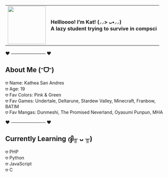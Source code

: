 <table>
  <tr>
    <td><img src="https://media2.giphy.com/media/v1.Y2lkPTc5MGI3NjExN2h0MGxyand5NHJ1bjMxeGprdTl1dTl4NTd2eW1iOHoyd3pyN2R1ZCZlcD12MV9pbnRlcm5hbF9naWZfYnlfaWQmY3Q9Zw/JIX9t2j0ZTN9S/giphy.gif" width="120"></td>
    <td valign="middle">
      <b>Hellloooo! I’m Kat! (⸝⸝> ᴗ•⸝⸝)<br>
      A lazy student trying to survive in compsci</b>
    </td>
  </tr>
</table>

❤︎ ─────────── ❤︎

## About Me (ᵔᗜᵔ)  
𖹭 Name: Kathea San Andres <br>
𖹭 Age: 19  
𖹭 Fav Colors: Pink & Green  
𖹭 Fav Games: Undertale, Deltarune, Stardew Valley, Minecraft, Franbow, BATIM  
𖹭 Fav Mangas: Dunmeshi, The Promised Neverland, Oyasumi Punpun, MHA

❤︎ ─────────── ❤︎

## Currently Learning ദ്ദി╥ ᴗ ╥)  
𖹭 PHP  
𖹭 Python  
𖹭 JavaScript  
𖹭 C  

